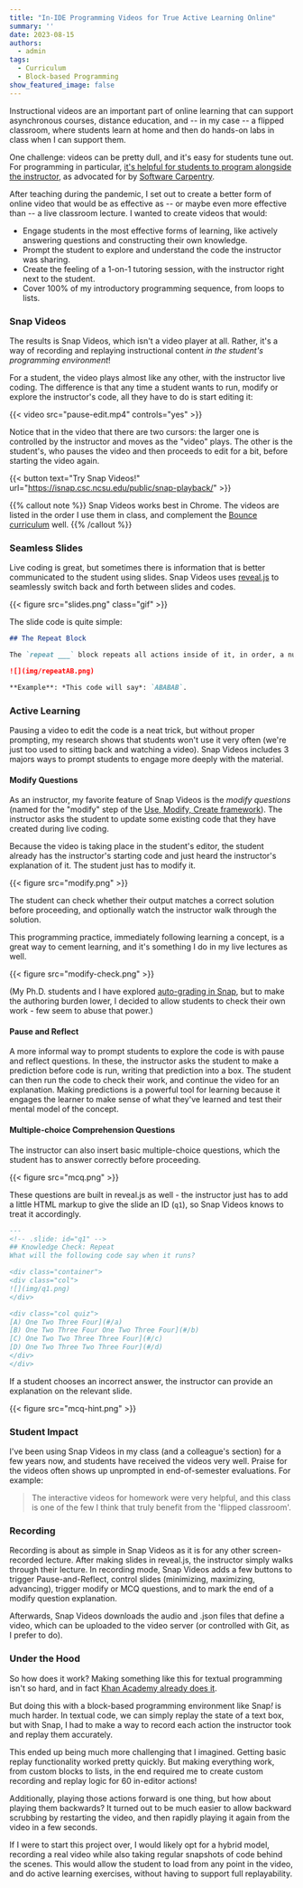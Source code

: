```yaml
---
title: "In-IDE Programming Videos for True Active Learning Online"
summary: ''
date: 2023-08-15
authors:
  - admin
tags:
  - Curriculum
  - Block-based Programming
show_featured_image: false
---
```


Instructional videos are an important part of online learning that can support asynchronous courses, distance education, and -- in my case -- a flipped classroom, where students learn at home and then do hands-on labs in class when I can support them.

One challenge: videos can be pretty dull, and it's easy for students tune out. For programming in particular, [it's helpful for students to program alongside the instructor](https://journals.plos.org/ploscompbiol/article?id=10.1371/journal.pcbi.1008090), as advocated for by [Software Carpentry](https://carpentries.org/).

After teaching during the pandemic, I set out to create a better form of online video that would be as effective as -- or maybe even more effective than -- a live classroom lecture. I wanted to create videos that would:
* Engage students in the most effective forms of learning, like actively answering questions and constructing their own knowledge.
* Prompt the student to explore and understand the code the instructor was sharing.
* Create the feeling of a 1-on-1 tutoring session, with the instructor right next to the student.
* Cover 100% of my introductory programming sequence, from loops to lists.


### Snap Videos

The results is Snap Videos, which isn't a video player at all. Rather, it's a way of recording and replaying instructional content *in the student's programming environment*!

For a student, the video plays almost like any other, with the instructor live coding. The difference is that any time a student wants to run, modify or explore the instructor's code, all they have to do is start editing it:

{{< video src="pause-edit.mp4" controls="yes" >}}

Notice that in the video that there are two cursors: the larger one is controlled by the instructor and moves as the "video" plays. The other is the student's, who pauses the video and then proceeds to edit for a bit, before starting the video again.

{{< button text="Try Snap Videos!" url="https://isnap.csc.ncsu.edu/public/snap-playback/" >}}

{{% callout note %}}
Snap Videos works best in Chrome. The videos are listed in the order I use them in class, and complement the [Bounce curriculum](../bounce/) well.
{{% /callout %}}


### Seamless Slides

Live coding is great, but sometimes there is information that is better communicated to the student using slides. Snap Videos uses [reveal.js](https://revealjs.com/) to seamlessly switch back and forth between slides and codes.

{{< figure src="slides.png" class="gif" >}}

The slide code is quite simple:

```markdown
## The Repeat Block

The `repeat ___` block repeats all actions inside of it, in order, a number of times.

![](img/repeatAB.png)

**Example**: *This code will say*: `ABABAB`.
```


### Active Learning

Pausing a video to edit the code is a neat trick, but without proper prompting, my research shows that students won't use it very often (we're just too used to sitting back and watching a video). Snap Videos includes 3 majors ways to prompt students to engage more deeply with the material.

#### Modify Questions

As an instructor, my favorite feature of Snap Videos is the *modify questions* (named for the "modify" step of the [Use, Modify, Create framework](https://dl.acm.org/doi/10.1145/3304221.3319786)). The instructor asks the student to update some existing code that they have created during live coding.

Because the video is taking place in the student's editor, the student already has the instructor's starting code and just heard the instructor's explanation of it. The student just has to modify it.

{{< figure src="modify.png" >}}

The student can check whether their output matches a correct solution before proceeding, and optionally watch the instructor walk through the solution.

This programming practice, immediately following learning a concept, is a great way to cement learning, and it's something I do in my live lectures as well.

{{< figure src="modify-check.png" >}}

(My Ph.D. students and I have explored [auto-grading in Snap](https://dl.acm.org/doi/10.1145/3430665.3456367), but to make the authoring burden lower, I decided to allow students to check their own work - few seem to abuse that power.)


#### Pause and Reflect

A more informal way to prompt students to explore the code is with pause and reflect questions. In these, the instructor asks the student to make a prediction before code is run, writing that prediction into a box. The student can then run the code to check their work, and continue the video for an explanation. Making predictions is a powerful tool for learning because it engages the learner to make sense of what they've learned and test their mental model of the concept.

#### Multiple-choice Comprehension Questions

The instructor can also insert basic multiple-choice questions, which the student has to answer correctly before proceeding.

{{< figure src="mcq.png" >}}

These questions are built in reveal.js as well - the instructor just has to add a little HTML markup to give the slide an ID (`q1`), so Snap Videos knows to treat it accordingly.

```markdown
---
<!-- .slide: id="q1" -->
## Knowledge Check: Repeat
What will the following code say when it runs?

<div class="container">
<div class="col">
![](img/q1.png)
</div>

<div class="col quiz">
[A) One Two Three Four](#/a)
[B) One Two Three Four One Two Three Four](#/b)
[C) One Two Two Three Three Four](#/c)
[D) One Two Three Two Three Four](#/d)
</div>
</div>
```

If a student chooses an incorrect answer, the instructor can provide an explanation on the relevant slide.

{{< figure src="mcq-hint.png" >}}

### Student Impact

I've been using Snap Videos in my class (and a colleague's section) for a few years now, and students have received the videos very well. Praise for the videos often shows up unprompted in end-of-semester evaluations. For example:

> The interactive videos for homework were very helpful, and this class is one of the few I think that truly benefit from the 'flipped classroom'.

### Recording

Recording is about as simple in Snap Videos as it is for any other screen-recorded lecture. After making slides in reveal.js, the instructor simply walks through their lecture. In recording mode, Snap Videos adds a few buttons to trigger Pause-and-Reflect, control slides (minimizing, maximizing, advancing), trigger modify or MCQ questions, and to mark the end of a modify question explanation.

Afterwards, Snap Videos downloads the audio and .json files that define a video, which can be uploaded to the video server (or controlled with Git, as I prefer to do).

### Under the Hood

So how does it work? Making something like this for textual programming isn't so hard, and in fact [Khan Academy already does it](https://www.khanacademy.org/computing/computer-programming/programming/drawing-basics/pt/making-drawings-with-code).

But doing this with a block-based programming environment like Snap<em>!</em> is much harder. In textual code, we can simply replay the state of a text box, but with Snap, I had to make a way to record each action the instructor took and replay them accurately.

This ended up being much more challenging that I imagined. Getting basic replay functionality worked pretty quickly. But making everything work, from custom blocks to lists, in the end required me to create custom recording and replay logic for 60 in-editor actions!

Additionally, playing those actions forward is one thing, but how about playing them backwards? It turned out to be much easier to allow backward scrubbing by restarting the video, and then rapidly playing it again from the video in a few seconds.

If I were to start this project over, I would likely opt for a hybrid model, recording a real video while also taking regular snapshots of code behind the scenes. This would allow the student to load from any point in the video, and do active learning exercises, without having to support full replayability.
